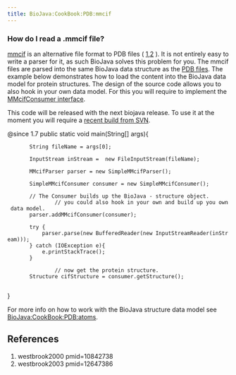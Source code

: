 ```yaml
---
title: BioJava:CookBook:PDB:mmcif
---
```


### How do I read a .mmcif file?

[mmcif](http://ndbserver.rutgers.edu/mmcif/index.html) is an alternative
file format to PDB files (
[1](#westbrook2000 "wikilink"),[2](#westbrook2003 "wikilink") ). It is
not entirely easy to write a parser for it, as such BioJava solves this
problem for you. The mmcif files are parsed into the same BioJava data
structure as the [PDB files](BioJava:CookBook:PDB:read "wikilink"). The
example below demonstrates how to load the content into the BioJava data
model for protein structures. The design of the source code allows you
to also hook in your own data model. For this you will require to
implement the [MMcifConsumer
interface](http://www.spice-3d.org/public-files/javadoc/biojava/org/biojava/bio/structure/io/mmcif/MMcifConsumer.html).

This code will be released with the next biojava release. To use it at
the moment you will require a [recent build from
SVN](Autobuild_events "wikilink").

<java> @since 1.7 public static void main(String[] args){

`       String fileName = args[0];`  
`       `  
`       InputStream inStream =  new FileInputStream(fileName);`  
`       `  
`       MMcifParser parser = new SimpleMMcifParser();`

`       SimpleMMcifConsumer consumer = new SimpleMMcifConsumer();`

`       // The Consumer builds up the BioJava - structure object.`  
`               // you could also hook in your own and build up you own data model.          `  
`       parser.addMMcifConsumer(consumer);`

`       try {`  
`           parser.parse(new BufferedReader(new InputStreamReader(inStream)));`  
`       } catch (IOException e){`  
`           e.printStackTrace();`  
`       }`

`               // now get the protein structure.`  
`       Structure cifStructure = consumer.getStructure();`  
`                     `

}

</java>

For more info on how to work with the BioJava structure data model see
<BioJava:CookBook:PDB:atoms>.

References
----------

<biblio>

1.  westbrook2000 pmid=10842738
2.  westbrook2003 pmid=12647386

</biblio>
